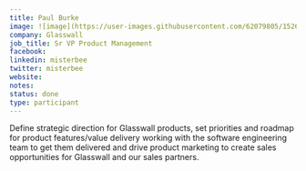 ```yaml
---
title: Paul Burke
image: ![image](https://user-images.githubusercontent.com/62079805/152646815-afd0b2b9-2b30-4a25-b62d-8c3400a3a350.png)
company: Glasswall
job_title: Sr VP Product Management
facebook:
linkedin: misterbee
twitter: misterbee
website:
notes:
status: done
type: participant
---
```


Define strategic direction for Glasswall products, set priorities and roadmap for product features/value delivery working with the software engineering team to get them delivered and drive product marketing to create sales opportunities for Glasswall and our sales partners.

<!-- put more details about participant here -->
